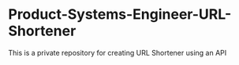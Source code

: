 # Product-Systems-Engineer-URL-Shortener
This is a private repository for creating URL Shortener using an API
